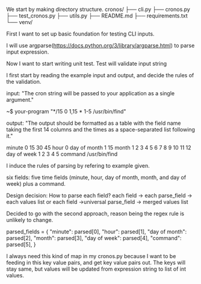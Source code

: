 We start by making directory structure.
cronos/
├── cli.py
├── cronos.py
├── test_cronos.py
├── utils.py
├── README.md
├── requirements.txt
└── venv/

First I want to set up basic foundation for testing CLI inputs.

I will use argparse(https://docs.python.org/3/library/argparse.html) to parse input expression.

Now I want to start writing unit test.
Test will validate input string 

I first start by reading the example input and output, and decide the rules of the validation.

input: "The cron string will be passed to your application as a single argument."

~$ your-program "*/15 0 1,15 * 1-5 /usr/bin/find"

output: "The output should be formatted as a table with the field name taking the first 14 columns and
the times as a space-separated list following it."

minute 0 15 30 45
hour 0
day of month 1 15
month 1 2 3 4 5 6 7 8 9 10 11 12
day of week 1 2 3 4 5
command /usr/bin/find

I induce the rules of parsing by refering to example given.

six fields: five time fields (minute, hour, day of
month, month, and day of week) plus a command.

Design decision:
How to parse each field?
each field -> each parse_field -> each values list
or
each field ->universal parse_field -> merged values list

Decided to go with the second approach, reason being the regex rule is unlikely to change.

parsed_fields = {
    "minute": parsed[0],
    "hour": parsed[1],
    "day of month": parsed[2],
    "month": parsed[3],
    "day of week": parsed[4],
    "command": parsed[5],
}

I always need this kind of map in my cronos.py because I want to be feeding in this key value pairs, and get key value pairs out.
The keys will stay same, but values will be updated from expression string to list of int values.

